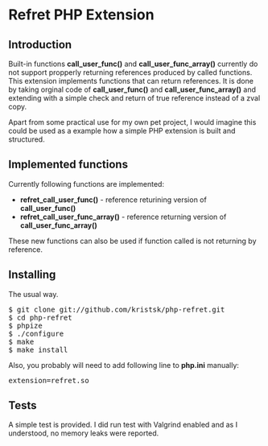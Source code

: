 Refret PHP Extension
====================

Introduction 
------------

Built-in functions **call_user_func()** and **call_user_func_array()** currently do not support propperly returning references produced by called functions. This extension implements functions that can return references. It is done by taking orginal code of **call_user_func()** and **call_user_func_array()** and extending with a simple check and return of true reference instead of a zval copy.

Apart from some practical use for my own pet project, I would imagine this could be used as a example how a simple PHP extension is built and structured.


Implemented functions
---------------------

Currently following functions are implemented:

* **refret_call_user_func()** - reference returining version of **call_user_func()**
* **refret_call_user_func_array()** - reference returning version of **call_user_func_array()**

These new functions can also be used if function called is not returning by reference.


Installing
----------

The usual way.

<pre>
$ git clone git://github.com/kristsk/php-refret.git
$ cd php-refret
$ phpize
$ ./configure
$ make
$ make install
</pre>

Also, you probably will need to add following line to **php.ini** manually:
<pre>
extension=refret.so
</pre>


Tests
-----

A simple test is provided.
I did run test with Valgrind enabled and as I understood, no memory leaks were reported.